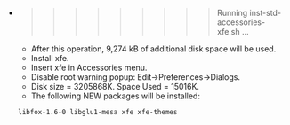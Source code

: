 * >>>>>>>>> Running inst-std-accessories-xfe.sh ...
  * After this operation, 9,274 kB of additional disk space will be used.
  * Install xfe.
  * Insert xfe in Accessories menu.
  * Disable root warning popup: Edit->Preferences->Dialogs.
  * Disk size = 3205868K. Space Used = 15016K.
  * The following NEW packages will be installed:
  ```bash
  libfox-1.6-0 libglu1-mesa xfe xfe-themes
  ```
